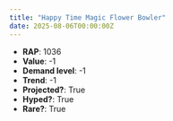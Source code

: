 ```yaml
---
title: "Happy Time Magic Flower Bowler"
date: 2025-08-06T00:00:00Z
---
```

- **RAP**: 1036
- **Value**: -1
- **Demand level**: -1
- **Trend**: -1
- **Projected?**: True
- **Hyped?**: True
- **Rare?**: True
